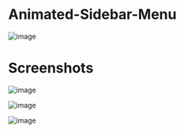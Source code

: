 # Animated-Sidebar-Menu

![image](https://user-images.githubusercontent.com/72864817/173788759-01277117-a6cd-4208-8c03-9021bc0a0240.png)

# Screenshots


![image](https://user-images.githubusercontent.com/72864817/175296956-d903c2b5-eae2-481a-9cb4-ce56aa7f4662.png)

![image](https://user-images.githubusercontent.com/72864817/175297105-449cdfd5-df6a-46ae-beaf-1c03afd8ea94.png)

![image](https://user-images.githubusercontent.com/72864817/175297157-1d01c7a2-76ee-46f3-9e96-d30f14976afc.png)



